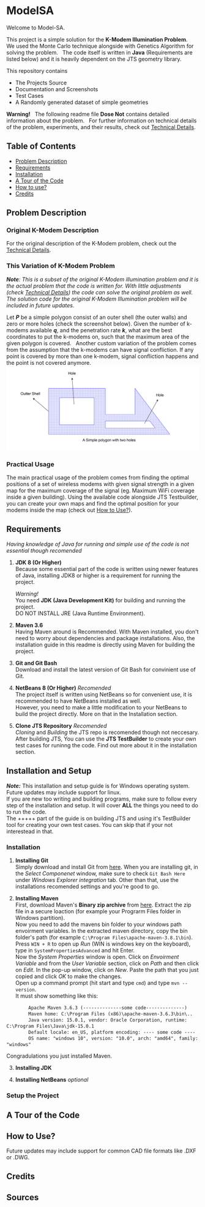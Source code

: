 # ModelSA

Welcome to Model-SA.   

This project is a simple solution for the **K-Modem Illumination Problem**.  
We used the Monte Carlo technique alongside with Genetics Algorithm for solving the problem.  
The code itself is written in __Java__ (Requirements are listed below) and it is heavily dependent on the JTS geometry library.   

This repository contains   
- The Projects Source   
- Documentation and Screenshots   
- Test Cases   
- A Randomly generated dataset of simple geometries   

**Warning!**   
The following readme file **Dose Not** contains detailed information about the problem.  
For further information on technical details of the problem, experiments, and their results, check out [Technical Details](TechincalDetails.md).

## Table of Contents
* [Problem Description](#problem-description)
* [Requirements](#requirements)
* [Installation](#installation) 
* [A Tour of the Code](#a_tour_of_the_code) 
* [How to use?](#how_to_use?)
* [Credits](#credits)  

## Problem Description
### Original K-Modem Description
For the original description of the K-Modem problem, check out the [Technical Details](TechincalDetails.md#problem_description).

### This Variation of K-Modem Problem
_**Note**: This is a subset of the original K-Modem illumination problem and it is the actual problem that the code is written for. With little adjustments (check [Technical Details](TechincalDetails.md#problem_description)) the code can solve the original problem as well. The solution code for the original K-Modem Illumination problem will be included in future updates._  
  

Let **_P_** be a simple polygon consist of an outer shell (the outer walls) and zero or more holes (check the screenshot below). Given the number of k-modems available **_q_**, and the penetration rate **_k_**, what are the best coordinates to put the k-modems on, such that the maximum area of the given polygon is covered.   
Another custom variation of the problem comes from the assumption that the k-modems can have signal confliction. If any point is covered by more than one k-modem, signal confliction happens and the point is not covered anymore.   
![sc1](/docs/screenshots/sc1.jpg)

### Practical Usage
The main practical usage of the problem comes from finding the optimal positions of a set of wireless modems with given signal strength in a given map for the maximum coverage of the signal (eg. Maximum WiFi coverage inside a given building).
Using the available code alongside JTS Testbuilder, you can create your own maps and find the optimal position for your modems inside the map (check out [How to Use?](#how_to_use?)).


## Requirements
_Having knowledge of Java for running and simple use of the code is not essential though recomended_  
  
1. **JDK 8 (Or Higher)**   
Because some essential part of the code is written using newer features of Java, installing JDK8 or higher is a requirement for running the project. 

    *Warning!*  
    You need **JDK (Java Development Kit)** for building and running the project.  
    DO NOT INSTALL JRE (Java Runtime Environment).   
2. **Maven 3.6**  
Having Maven around is Recommended. With Maven installed, you don't need to worry about dependencies and package installations. Also, the installation guide in this readme is directly using Maven for building the project.

3. **Git and Git Bash**  
Download and install the latest version of Git Bash for convinient use of Git.

4. **NetBeans 8 (Or Higher)** _Recomended_  
The project itself is written using NetBeans so for convenient use, it is recommended to have NetBeans installed as well.  
However, you need to make a little modification to your NetBeans to build the project directly. More on that in the Installation section.  

5. **Clone JTS Repository** _Recomended_  
_Cloning_ and _Building_ the JTS repo is recomended though not neccesary. After building JTS, You can use the **JTS TestBuilder** to create your own test cases for runinng the code. Find out more about it in the installation section.  

## Installation and Setup
**_Note:_** This installation and setup guide is for Windows operating system. Future updates may include support for linux.  
If you are new too writing and building programs, make sure to follow every step of the installation and setup. It will cover **ALL** the things you need to do to run the code.  
The +++++ part of the guide is on building JTS and using it's TestBuilder tool for creating your own test cases. You can skip that if your not interestead in that. 
### Installation  

1. **Installing Git**  
Simply download and install Git from [here](https://git-scm.com/downloads). When you are installing git, in the *Select Componenet* window, make sure to check `Git Bash Here` under *Windows Explorer integration* tab. Other than that, use the installations recomended settings and you're good to go.  

2. **Installing Maven**  
First, download Maven's **Binary zip archive** from [here](https://maven.apache.org/download.cgi). Extract the zip file in a secure loaction (for example your Prograrm Files folder in Windows partition).  
Now you need to add the mavens bin folder to your windows path envoirment variables. In the extracted maven directory, copy the bin folder's path (for example `C:\Program Files\apache-maven-3.8.1\bin`).  
Press `WIN + R` to open up *Run* (WIN is windows key on the keyboard), type in `SystemPropertiesAdvanced` and hit Enter.  
Now the *System Properties* window is open. Click on *Envoirment Variable* and from the _User Variable_ section, click on _Path_ and then click on _Edit_. In the pop-up window, click on _New_. Paste the path that you just copied and click _OK_ to make the changes.  
Open up a command prompt (hit start and type `cmd`) and type `mvn --version`.  
It must show something like this:  
```
        Apache Maven 3.6.3 (--------------some code--------------)
        Maven home: C:\Program Files (x86)\apache-maven-3.6.3\bin\..
        Java version: 15.0.1, vendor: Oracle Corporation, runtime: C:\Program Files\Java\jdk-15.0.1
        Default locale: en_US, platform encoding: ---- some code ----
        OS name: "windows 10", version: "10.0", arch: "amd64", family: "windows"
```   
Congradulations you just installed Maven. 

3. **Installing JDK**  

4. **Installing NetBeans** _optional_  

### Setup the Project

## A Tour of the Code

## How to Use?
Future updates may include support for common CAD file formats like .DXF or .DWG.
## Credits

## Sources